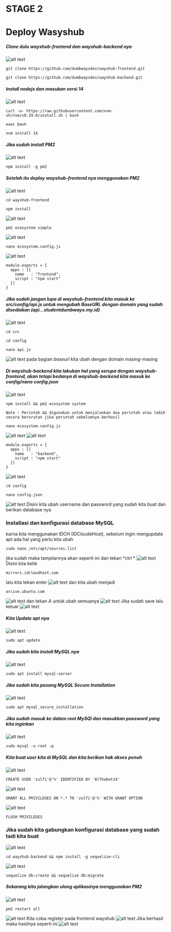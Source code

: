 # STAGE 2
# Deploy Wasyshub

##### Clone dulu wayshub-frontend dan wayshub-backend nya
![alt text](https://github.com/zulfikaralfain/devops18-dw-zulfikar/blob/assets/Screenshot%20(215).png?raw=true)
```
git clone https://github.com/dumbwaysdev/wayshub-frontend.git
```
```
git clone https://github.com/dumbwaysdev/wayshub-backend.git
```
##### Install nodejs dan masukan versi 14
![alt text](https://github.com/zulfikaralfain/devops18-dw-zulfikar/blob/assets/Screenshot%20(217).png?raw=true)
```
curl -o- https://raw.githubusercontent.com/nvm-sh/nvm/v0.39.0/install.sh | bash
```
```
exec bash
```
```
nvm install 14
```
##### Jika sudah install PM2
![alt text](https://github.com/zulfikaralfain/devops18-dw-zulfikar/blob/assets/Screenshot%20(218).png?raw=true)
```
npm install -g pm2
```
##### Setelah itu deploy wayshub-frontend nya menggunakan PM2
![alt text](https://github.com/zulfikaralfain/devops18-dw-zulfikar/blob/assets/Screenshot%20(219).png?raw=true)
```
cd wayshub-frontend
```
```
npm install
```
![alt text](https://github.com/zulfikaralfain/devops18-dw-zulfikar/blob/assets/Screenshot%20(222).png?raw=true)
```
pm2 ecosystem simple
```
![alt text](https://github.com/zulfikaralfain/devops18-dw-zulfikar/blob/assets/Screenshot%20(223).png?raw=true)
```
nano ecosystem.config.js
```
![alt text](https://github.com/zulfikaralfain/devops18-dw-zulfikar/blob/assets/Screenshot%20(224).png?raw=true)
```
module.exports = {
  apps : [{
    name   : "frontend",
    script : "npm start"
  }]
}
```
##### Jika sudah jangan lupa di wayshub-frontend kita masuk ke *src*/*config*/*api.js* untuk mengubah BaseURL dengan domain yang sudah disediakan (api...studentdumbways.my.id)
![alt text](https://github.com/zulfikaralfain/devops18-dw-zulfikar/blob/assets/Screenshot%20(221).png?raw=true)
```
cd src
```
```
cd config
```
```
nano api.js
```
![alt text](https://github.com/zulfikaralfain/devops18-dw-zulfikar/blob/assets/Screenshot%20(220).png?raw=true)
pada bagian *baseurl* kita ubah dengan domain masing-masing
##### Di wayshub-backend kita lakukan hal yang serupa dengan wayshub-frontend, akan tetapi bedanya di wayshub-backend kita masuk ke *config*/*nano config.json*
![alt text](https://github.com/zulfikaralfain/devops18-dw-zulfikar/blob/assets/Screenshot%20(225).png?raw=true)
```
npm install && pm2 ecosystem system
```
```Note : Perintah && digunakan untuk menjalankan dua perintah atau lebih secara berurutan jika perintah sebelumnya berhasil```
```
nano ecosystem.config.js
```
![alt text](https://github.com/zulfikaralfain/devops18-dw-zulfikar/blob/assets/Screenshot%20(226).png?raw=true)
![alt text](https://github.com/zulfikaralfain/devops18-dw-zulfikar/blob/assets/Screenshot%20(227).png?raw=true)
```
module.exports = {
  apps : [{
    name   : "backend",
    script : "npm start"
  }]
}
```
![alt text](https://github.com/zulfikaralfain/devops18-dw-zulfikar/blob/assets/Screenshot%20(228).png?raw=true)
```
cd config
```
```
nano config.json
```
![alt text](https://github.com/zulfikaralfain/devops18-dw-zulfikar/blob/assets/Screenshot%20(228).png?raw=true)
Disini kita ubah username dan password yang sudah kita buat dan berikan database nya

### Installasi dan konfigurasi database MySQL
karna kita menggunakan IDCH (IDCloudeHost), sebelum ingin mengupdate apt ada hal yang perlu kita ubah
```
sudo nano /etc/apt/sources.list
```
jika sudah maka tampilannya akan seperti ini dan tekan *ctrl \*
![alt text](https://github.com/zulfikaralfain/devops18-dw-zulfikar/blob/assets/Screenshot%20(254).png?raw=true)
Disini kita ketik
```
mirrors.idcloudhost.com
```
lalu kita tekan enter
![alt text](https://github.com/zulfikaralfain/devops18-dw-zulfikar/blob/assets/Screenshot%20(255).png?raw=true)
dan kita ubah menjadi
```
arcive.ubuntu.com
```
![alt text](https://github.com/zulfikaralfain/devops18-dw-zulfikar/blob/assets/Screenshot%20(256).png?raw=true)
dan tekan *A* untuk ubah semuanya
![alt text](https://github.com/zulfikaralfain/devops18-dw-zulfikar/blob/assets/Screenshot%20(257).png?raw=true)
Jika sudah save lalu keluar
![alt text](https://github.com/zulfikaralfain/devops18-dw-zulfikar/blob/assets/Screenshot%20(258).png?raw=true)
##### Kita Update apt nya
![alt text](https://github.com/zulfikaralfain/devops18-dw-zulfikar/blob/assets/Screenshot%20(231).png?raw=true)
```
sudo apt update
```
##### Jika sudah kita install MySQL nya
![alt text](https://github.com/zulfikaralfain/devops18-dw-zulfikar/blob/assets/Screenshot%20(233).png?raw=true)
```
sudo apt install mysql-server
```
##### Jika sudah kita pasang MySQL Secure Installation
![alt text](https://github.com/zulfikaralfain/devops18-dw-zulfikar/blob/assets/Screenshot%20(234).png?raw=true)
```
sudo apt mysql_secure_installation
```
##### Jika sudah masuk ke dalam root MySQl dan masukkan password yang kita inginkan
![alt text](https://github.com/zulfikaralfain/devops18-dw-zulfikar/blob/assets/Screenshot%20(235).png?raw=true)
```
sudo mysql -u root -p
```
##### Kita buat user kita di MySQL dan kita berikan hak akses penuh
![alt text](https://github.com/zulfikaralfain/devops18-dw-zulfikar/blob/assets/Screenshot%20(236).png?raw=true)
```
CREATE USER 'zulfi'@'%' IDENTIFIED BY 'Alfhabet14'
```
![alt text](https://github.com/zulfikaralfain/devops18-dw-zulfikar/blob/assets/Screenshot%20(237).png?raw=true)
```
GRANT ALL PRIVILEGES ON *.* TO 'zulfi'@'%' WITH GRANT OPTION
```
![alt text](https://github.com/zulfikaralfain/devops18-dw-zulfikar/blob/assets/Screenshot%20(238).png?raw=true)
```
FLUSH PRIVILEGES
```
### Jika sudah kita gabungkan konfigurasi database yang sudah tadi kita buat
![alt text](https://github.com/zulfikaralfain/devops18-dw-zulfikar/blob/assets/Screenshot%20(239).png?raw=true)
```
cd wayshub-backend && npm install -g sequelize-cli
```
![alt text](https://github.com/zulfikaralfain/devops18-dw-zulfikar/blob/assets/Screenshot%20(240).png?raw=true)
```
sequelize db:create && sequelize db:migrate
```
##### Sekarang kita jalangkan ulang aplikasinya menggunakan PM2
![alt text](https://github.com/zulfikaralfain/devops18-dw-zulfikar/blob/assets/Screenshot%20(259).png?raw=true)
```
pm2 restart all
```
![alt text](https://github.com/zulfikaralfain/devops18-dw-zulfikar/blob/assets/Screenshot%20(244).png?raw=true)
Kita coba register pada frontend wayshub
![alt text](https://github.com/zulfikaralfain/devops18-dw-zulfikar/blob/assets/Screenshot%20(245).png?raw=true)
Jika berhasil maka hasilnya seperti ini
![alt text](https://github.com/zulfikaralfain/devops18-dw-zulfikar/blob/assets/Screenshot%20(247).png?raw=true)
